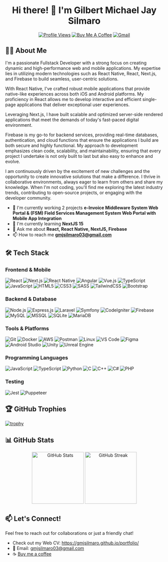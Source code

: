 <div align="center">
  <h1>Hi there! 👋 I'm Gilbert Michael Jay Silmaro</h1>
  
  [![Profile Views](https://komarev.com/ghpvc/?username=gmjsilmaro&label=Profile%20views&color=0e75b6&style=flat)](https://github.com/gmjsilmaro)
  [![Buy Me A Coffee](https://img.shields.io/badge/Buy%20Me%20a%20Coffee-ffdd00?style=flat&logo=buy-me-a-coffee&logoColor=black)](https://www.buymeacoffee.com/gmjsilmaro)
  [![Gmail](https://img.shields.io/badge/Gmail-D14836?style=flat&logo=gmail&logoColor=white)](mailto:gmjsilmaro03@gmail.com)
</div>

## 👨‍💻 About Me

I'm a passionate Fullstack Developer with a strong focus on creating dynamic and high-performance web and mobile applications. My expertise lies in utilizing modern technologies such as React Native, React, Next.js, and Firebase to build seamless, user-centric solutions. 

With React Native, I've crafted robust mobile applications that provide native-like experiences across both iOS and Android platforms. My proficiency in React allows me to develop interactive and efficient single-page applications that deliver exceptional user experiences. 

Leveraging Next.js, I have built scalable and optimized server-side rendered applications that meet the demands of today's fast-paced digital environment. 

Firebase is my go-to for backend services, providing real-time databases, authentication, and cloud functions that ensure the applications I build are both secure and highly functional. My approach to development emphasizes clean code, scalability, and maintainability, ensuring that every project I undertake is not only built to last but also easy to enhance and evolve. 

I am continuously driven by the excitement of new challenges and the opportunity to create innovative solutions that make a difference. I thrive in collaborative environments, always eager to learn from others and share my knowledge. When I'm not coding, you'll find me exploring the latest industry trends, contributing to open-source projects, or engaging with the developer community.

- 🔭 I'm currently working 2 projects **e-Invoice Middleware System Web Portal & (FSM) Field Services Management System Web Portal with Mobile App Integration**
- 🌱 I'm currently learning **NextJS 15**
- 💬 Ask me about **React, React Native, NextJS, Firebase**
- 📫 How to reach me **gmjsilmaro03@gmail.com**

## 🛠️ Tech Stack

### Frontend & Mobile
![React](https://img.shields.io/badge/React-20232A?style=flat&logo=react&logoColor=61DAFB)
![Next.js](https://img.shields.io/badge/Next.js-000000?style=flat&logo=next.js&logoColor=white)
![React Native](https://img.shields.io/badge/React_Native-20232A?style=flat&logo=react&logoColor=61DAFB)
![Angular](https://img.shields.io/badge/Angular-DD0031?style=flat&logo=angular&logoColor=white)
![Vue.js](https://img.shields.io/badge/Vue.js-35495E?style=flat&logo=vue.js&logoColor=4FC08D)
![TypeScript](https://img.shields.io/badge/TypeScript-007ACC?style=flat&logo=typescript&logoColor=white)
![JavaScript](https://img.shields.io/badge/JavaScript-F7DF1E?style=flat&logo=javascript&logoColor=black)
![HTML5](https://img.shields.io/badge/HTML5-E34F26?style=flat&logo=html5&logoColor=white)
![CSS3](https://img.shields.io/badge/CSS3-1572B6?style=flat&logo=css3&logoColor=white)
![SASS](https://img.shields.io/badge/Sass-CC6699?style=flat&logo=sass&logoColor=white)
![TailwindCSS](https://img.shields.io/badge/Tailwind_CSS-38B2AC?style=flat&logo=tailwind-css&logoColor=white)
![Bootstrap](https://img.shields.io/badge/Bootstrap-563D7C?style=flat&logo=bootstrap&logoColor=white)

### Backend & Database
![Node.js](https://img.shields.io/badge/Node.js-43853D?style=flat&logo=node.js&logoColor=white)
![Express.js](https://img.shields.io/badge/Express.js-404D59?style=flat)
![Laravel](https://img.shields.io/badge/Laravel-FF2D20?style=flat&logo=laravel&logoColor=white)
![Symfony](https://img.shields.io/badge/Symfony-000000?style=flat&logo=symfony&logoColor=white)
![CodeIgniter](https://img.shields.io/badge/CodeIgniter-EF4223?style=flat&logo=codeigniter&logoColor=white)
![Firebase](https://img.shields.io/badge/Firebase-039BE5?style=flat&logo=Firebase&logoColor=white)
![MySQL](https://img.shields.io/badge/MySQL-00000F?style=flat&logo=mysql&logoColor=white)
![MSSQL](https://img.shields.io/badge/MSSQL-CC2927?style=flat&logo=microsoft-sql-server&logoColor=white)
![SQLite](https://img.shields.io/badge/SQLite-07405E?style=flat&logo=sqlite&logoColor=white)
![MariaDB](https://img.shields.io/badge/MariaDB-003545?style=flat&logo=mariadb&logoColor=white)

### Tools & Platforms
![Git](https://img.shields.io/badge/Git-F05032?style=flat&logo=git&logoColor=white)
![Docker](https://img.shields.io/badge/Docker-2496ED?style=flat&logo=docker&logoColor=white)
![AWS](https://img.shields.io/badge/AWS-232F3E?style=flat&logo=amazon-aws&logoColor=white)
![Postman](https://img.shields.io/badge/Postman-FF6C37?style=flat&logo=postman&logoColor=white)
![Linux](https://img.shields.io/badge/Linux-FCC624?style=flat&logo=linux&logoColor=black)
![VS Code](https://img.shields.io/badge/VS_Code-007ACC?style=flat&logo=visual-studio-code&logoColor=white)
![Figma](https://img.shields.io/badge/Figma-F24E1E?style=flat&logo=figma&logoColor=white)
![Android Studio](https://img.shields.io/badge/Android_Studio-3DDC84?style=flat&logo=android-studio&logoColor=white)
![Unity](https://img.shields.io/badge/Unity-100000?style=flat&logo=unity&logoColor=white)
![Unreal Engine](https://img.shields.io/badge/Unreal_Engine-313131?style=flat&logo=unreal-engine&logoColor=white)

### Programming Languages
![JavaScript](https://img.shields.io/badge/JavaScript-F7DF1E?style=flat&logo=javascript&logoColor=black)
![TypeScript](https://img.shields.io/badge/TypeScript-007ACC?style=flat&logo=typescript&logoColor=white)
![Python](https://img.shields.io/badge/Python-3776AB?style=flat&logo=python&logoColor=white)
![C](https://img.shields.io/badge/C-00599C?style=flat&logo=c&logoColor=white)
![C++](https://img.shields.io/badge/C++-00599C?style=flat&logo=c%2B%2B&logoColor=white)
![C#](https://img.shields.io/badge/C%23-239120?style=flat&logo=c-sharp&logoColor=white)
![PHP](https://img.shields.io/badge/PHP-777BB4?style=flat&logo=php&logoColor=white)

### Testing
![Jest](https://img.shields.io/badge/Jest-C21325?style=flat&logo=jest&logoColor=white)
![Puppeteer](https://img.shields.io/badge/Puppeteer-40B5A4?style=flat&logo=puppeteer&logoColor=white)

## 🏆 GitHub Trophies
[![trophy](https://github-profile-trophy.vercel.app/?username=gmjsilmaro&theme=radical&row=1)](https://github.com/ryo-ma/github-profile-trophy)

## 📊 GitHub Stats

<div align="center">
  <img src="https://github-readme-stats.vercel.app/api?username=gmjsilmaro&show_icons=true&theme=radical" alt="GitHub Stats" height="165">
  <img src="https://github-readme-streak-stats.herokuapp.com/?user=gmjsilmaro&theme=radical" alt="GitHub Streak" height="165">
</div>

## 📫 Let's Connect!
Feel free to reach out for collaborations or just a friendly chat!
- Check out my Web CV: https://gmjsilmaro.github.io/portfolio/
- 📧 Email: gmjsilmaro03@gmail.com
- ☕ [Buy me a coffee](https://www.buymeacoffee.com/gmjsilmaro)
